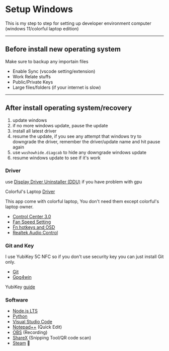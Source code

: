# Setup Windows

This is my step to step for setting up developer environment computer (windows 11/colorful laptop edition)

----

## Before install new operating system
Make sure to backup any importain files

- Enable Sync (vscode setting/extension)
- Work Relate stuffs
- Public/Private Keys
- Large files/folders (if your internet is slow)

----

## After install operating system/recovery

1. update windows
2. if no more windows update, pause the update
3. install all latest driver
4. resume the update, if you see any attempt that windows try to downgrade the driver, remember the driver/update name and hit pause again
5. use ``wushowhide.diagcab`` to hide any downgrade windows update
6. resume windows update to see if it's work

### Driver

use [Display Driver Uninstaller (DDU)](https://www.guru3d.com/files-details/display-driver-uninstaller-download.html) if you have problem with gpu

Colorful's Laptop [Driver](https://en.colorful.cn/product.aspx?mid=158)

This app come with colorful laptop, You don't need them except colorful's laptop owner.

- [Control Center 3.0](https://www.microsoft.com/store/productId/9N6WG0G8B041)
- [Fan Speed Setting](https://www.microsoft.com/store/productId/9P6LJMR12RN1)
- [Fn hotkeys and OSD](https://www.microsoft.com/store/productId/9P1V7SKXG6H5)
- [Realtek Audio Control](https://www.microsoft.com/store/productId/9P2B8MCSVPLN)

### Git and Key
I use YubiKey 5C NFC so if you don't use security key you can just install Git only.

- [Git](https://git-scm.com/)
- [Gpg4win](https://www.gpg4win.org/)

YubiKey [guide](https://github.com/drduh/YubiKey-Guide)

### Software

- [Node.js LTS](https://nodejs.org/en/download/)
- [Python](https://www.python.org/)
- [Visual Studio Code](https://code.visualstudio.com/download)
- [Notepad++](https://notepad-plus-plus.org/downloads/) (Quick Edit)
- [OBS](https://obsproject.com/download) (Recording)
- [ShareX](https://github.com/ShareX/ShareX/releases) (Snipping Tool/QR code scan)
- [Steam](https://store.steampowered.com/about/) 👀
